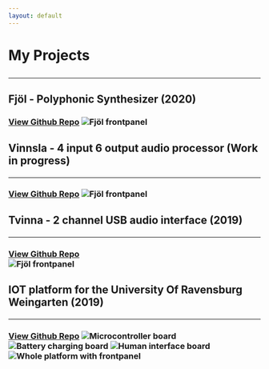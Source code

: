 ```yaml
---
layout: default
---
```


<h1> My Projects
<hr class="new1">

<h2> Fjöl - Polyphonic Synthesizer (2020)
  
<h3> <a href="https://github.com/hallmar/Eurorack-Modules/tree/master/Fj%C3%B6l" target="_blank">View Github Repo</a>
<img src="/assets/img/fjöl.png" alt="Fjöl frontpanel">


<h2> Vinnsla - 4 input 6 output audio processor (Work in progress)
<hr>
<h3>   <a href="https://github.com/hallmar/Vinnsla-Audio-processor" target="_blank" >View Github Repo</a>
<img src="/assets/img/Screenshot 2020-11-20 at 21.41.37.png" alt="Fjöl frontpanel">

<h2> Tvinna - 2 channel USB audio interface (2019)
<hr> 
  
<h3> <a href="https://github.com/hallmar/Eurorack-Modules/tree/master/Tvinna" target="_blank" >View Github Repo</a> 
<br>
<img src="/assets/img/Screenshot 2020-11-20 at 21.40.47.png" alt="Fjöl frontpanel">

<h2> IOT platform for the University Of Ravensburg Weingarten (2019)
<hr> 
<h3> <a href="https://github.com/hallmar/IOT-Platform" target="_blank" >View Github Repo</a>

<img src="/assets/img/IMG_2385.JPG" alt="Microcontroller board">
<img src="/assets/img/IMG_2386.JPG" alt="Battery charging board ">
<img src="/assets/img/img_2389.jpg" alt="Human interface board">
<img src="/assets/img/img_2388.jpg" alt="Whole platform with frontpanel">


